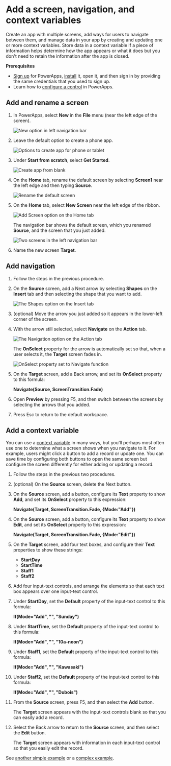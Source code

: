 <properties
	pageTitle="Add a screen, navigation, and a context variable | Microsoft PowerApps"
	description="In PowerApps, add a screen to an app, arrows to open one screen from another, and a context variable to track information between screens."
	services=""
	suite="powerapps"
	documentationCenter="na"
	authors="AFTOwen"
	manager="erikre"
	editor=""
	tags=""/>

<tags
   ms.service="powerapps"
   ms.devlang="na"
   ms.topic="article"
   ms.tgt_pltfrm="na"
   ms.workload="na"
   ms.date="10/21/2015"
   ms.author="anneta"/>

# Add a screen, navigation, and context variables #

Create an app with multiple screens, add ways for users to navigate between them, and manage data in your app by creating and updating one or more context variables. Store data in a context variable if a piece of information helps determine how the app appears or what it does but you don't need to retain the information after the app is closed.

**Prerequisites**

- [Sign up](signup-for-powerapps.md) for PowerApps, [install](http://aka.ms/powerappsinstall) it, open it, and then sign in by providing the same credentials that you used to sign up.
- Learn how to [configure a control](add-configure-controls.md) in PowerApps.

## Add and rename a screen ##
1. In PowerApps, select **New** in the **File** menu (near the left edge of the screen).

	![New option in left navigation bar](./media/add-screen-context-variables/file-new.jpg)

1. Leave the default option to create a phone app.

	![Options to create app for phone or tablet](./media/add-screen-context-variables/create-phone-app.jpg)

1. Under **Start from scratch**, select **Get Started**.

	![Create app from blank](./media/add-screen-context-variables/blank-app.jpg)

1. On the **Home** tab, rename the default screen by selecting **Screen1** near the left edge and then typing **Source**.

	![Rename the default screen](./media/add-screen-context-variables/name-source-screen.jpg)

1. On the **Home** tab, select **New Screen** near the left edge of the ribbon.

	![Add Screen option on the Home tab](./media/add-screen-context-variables/add-screen.jpg)

	The navigation bar shows the default screen, which you renamed **Source**, and the screen that you just added.

	![Two screens in the left navigation bar](./media/add-screen-context-variables/two-screens-in-nav.jpg)

1. Name the new screen **Target**.

## Add navigation ##
1. Follow the steps in the previous procedure.

1. On the **Source** screen, add a Next arrow by selecting **Shapes** on the **Insert** tab and then selecting the shape that you want to add.

	![The Shapes option on the Insert tab](./media/add-screen-context-variables/add-next-arrow.jpg)

1. (optional) Move the arrow you just added so it appears in the lower-left corner of the screen.

1. With the arrow still selected, select **Navigate** on the **Action** tab.

	![The Navigation option on the Action tab](./media/add-screen-context-variables/action-navigate.jpg)

	The **OnSelect** property for the arrow is automatically set so that, when a user selects it, the **Target** screen fades in.

	![OnSelect property set to Navigate function](./media/add-screen-context-variables/onselect-default.jpg)

1. On the **Target** screen, add a Back arrow, and set its **OnSelect** property to this formula:

	**Navigate(Source, ScreenTransition.Fade)**

1. Open **Preview** by pressing F5, and then switch between the screens by selecting the arrows that you added.

1. Press Esc to return to the default workspace.

## Add a context variable ##

You can use a [context variable](working-with-variables.md) in many ways, but you'll perhaps most often use one to determine what a screen shows when you navigate to it. For example, users might click a button to add a record or update one. You can save time by configuring both buttons to open the same screen but configure the screen differently for either adding or updating a record.

1. Follow the steps in the previous two procedures.

1. (optional) On the **Source** screen, delete the Next button.

1. On the **Source** screen, add a button, configure its **Text** property to show **Add**, and set its **OnSelect** property to this expression:

	**Navigate(Target, ScreenTransition.Fade, {Mode:"Add"})**

1. On the **Source** screen, add a button, configure its **Text** property to show **Edit**, and set its **OnSelect** property to this expression:

	**Navigate(Target, ScreenTransition.Fade, {Mode:"Edit"})**

1. On the **Target** screen, add four text boxes, and configure their **Text** properties to show these strings:

	- **StartDay**
	- **StartTime**
	- **Staff1**
	- **Staff2**

1. Add four input-text controls, and arrange the elements so that each text box appears over one input-text control.

1. Under **StartDay**, set the **Default** property of the input-text control to this formula:

	**If(Mode="Add", "", "Sunday")**

1. Under **StartTime**, set the **Default** property of the input-text control to this formula:

	**If(Mode="Add", "", "10a-noon")**

1. Under **Staff1**, set the **Default** property of the input-text control to this formula:

	**If(Mode="Add", "", "Kawasaki")**

1. Under **Staff2**, set the **Default** property of the input-text control to this formula:

	**If(Mode="Add", "", "Dubois")**

1. From the **Source** screen, press F5, and then select the **Add** button.

	The **Target** screen appears with the input-text controls blank so that you can easily add a record.

1. Select the Back arrow to return to the **Source** screen, and then select the **Edit** button.

	The **Target** screen appears with information in each input-text control so that you easily edit the record.

See [another simple example](function-updatecontext.md#step-by-step-example) or a [complex example](get-started-create-from-blank.md#save-changes-and-remove-a-record).

